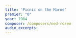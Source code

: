 ```yaml
---
title: 'Picnic on the Marne'
premier: "0"
year: 1984
composer: /composers/ned-rorem
audio_excerpts: 
---
```

